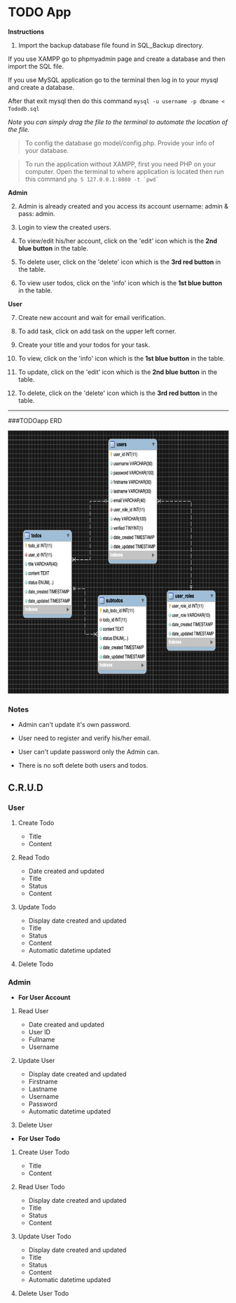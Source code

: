 ﻿# TODO App

**Instructions**

1. Import the backup database file found in SQL_Backup directory.

If you use XAMPP go to phpmyadmin page and create a database and then import the SQL file.

If you use MySQL application go to the terminal then log in to your mysql and create a database.

After that exit mysql then do this command ```mysql -u username -p dbname < Tododb.sql```

_Note you can simply drag the file to the terminal to automate the location of the file._

  

>To config the database go model/config.php. Provide your info of your database.

  

>To run the application without XAMPP, first you need PHP on your computer. Open the terminal to where application is located then run this command ```php S 127.0.0.1:8080 -t `pwd` ```

**Admin**

2. Admin is already created and you access its account username: admin & pass: admin.

3. Login to view the created users.

4. To view/edit his/her account, click on the 'edit' icon which is the **2nd blue button** in the table.

5. To delete user, click on the 'delete' icon which is the **3rd red button** in the table.

6. To view user todos, click on the 'info' icon which is the **1st blue button** in the table.

**User**

7. Create new account and wait for email verification.

8. To add task, click on add task on the upper left corner.

9. Create your title and your todos for your task.

10. To view, click on the 'info' icon which is the **1st blue button** in the table.

11. To update, click on the 'edit' icon which is the **2nd blue button** in the table.

12. To delete, click on the 'delete' icon which is the **3rd red button** in the table.

  

<hr  />

  

###TODOapp ERD

<img  src="SQL_Backup/New_TODO_ERD.png"  width="650"  height="600">

  
  
  

### Notes

- Admin can't update it's own password.

- User need to register and verify his/her email.

- User can't update password only the Admin can.

- There is no soft delete both users and todos.

  
  

## C.R.U.D

### User

1. Create Todo
	- Title
	- Content

2. Read Todo
	- Date created and updated
	- Title
	- Status
	- Content

3. Update Todo
	- Display date created and updated
	- Title
	- Status
	- Content
	- Automatic datetime updated

4. Delete Todo

  

### Admin

*  **For User Account**

1. Read User
	- Date created and updated
	- User ID
	- Fullname
	- Username

2. Update User
	- Display date created and updated
	- Firstname
	- Lastname
	- Username
	- Password
	- Automatic datetime updated

3. Delete User

*  **For User Todo**

1. Create User Todo
	- Title
	- Content

2. Read User Todo
	- Display date created and updated
	- Title
	- Status
	- Content

3. Update User Todo
	- Display date created and updated
	- Title
	- Status
	- Content
	- Automatic datetime updated

4. Delete User Todo
